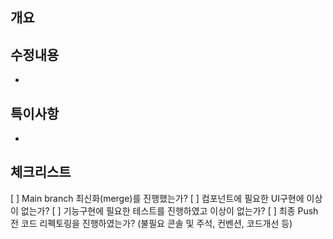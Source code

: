 ## 개요


## 수정내용
- 

## 특이사항
- 

## 체크리스트
[ ] Main branch 최신화(merge)를 진행했는가?
[ ] 컴포넌트에 필요한 UI구현에 이상이 없는가?
[ ] 기능구현에 필요한 테스트를 진행하였고 이상이 없는가?
[ ] 최종 Push 전 코드 리펙토링을 진행하였는가? (불필요 콘솔 및 주석, 컨벤션, 코드개선 등) 
